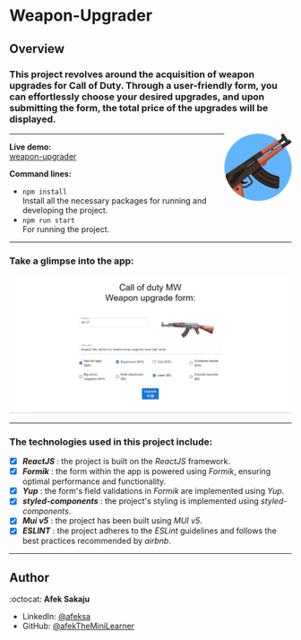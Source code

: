 # Weapon-Upgrader

## Overview

### This project revolves around the acquisition of weapon upgrades for Call of Duty. Through a user-friendly form, you can effortlessly choose your desired upgrades, and upon submitting the form, the total price of the upgrades will be displayed.<br />

<img src="./readme-resources/weapon.png" width=120px height=120px align="right">

---

**Live demo:**</br>[weapon-upgrader](http://afektheminilearner.github.io/weapon-upgrader)

**Command lines:**

- `npm install` <br /> Install all the necessary packages for running and developing the project.
- `npm run start`<br /> For running the project.

---

### **Take a glimpse into the app:**

![Example](./readme-resources/project-pic.PNG)

---

### The technologies used in this project include:

- [x] _**ReactJS**_ : the project is built on the _ReactJS_ framework.
- [x] _**Formik**_ : the form within the app is powered using _Formik_, ensuring optimal performance and functionality.
- [x] _**Yup**_ : the form's field validations in _Formik_ are implemented using _Yup_.
- [x] _**styled-components**_ : the project's styling is implemented using _styled-components_.
- [x] _**Mui v5**_ : the project has been built using _MUI v5_.
- [x] _**ESLINT**_ : the project adheres to the _ESLint_ guidelines and follows the best practices recommended by _airbnb_.

---

## Author

:octocat: **Afek Sakaju**

- LinkedIn: [@afeksa](https://www.linkedin.com/in/afeksa/)
- GitHub: [@afekTheMiniLearner](https://github.com/afekTheMiniLearner)
